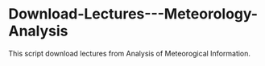 # Download-Lectures---Meteorology-Analysis
This script download lectures from Analysis of Meteorogical Information.
